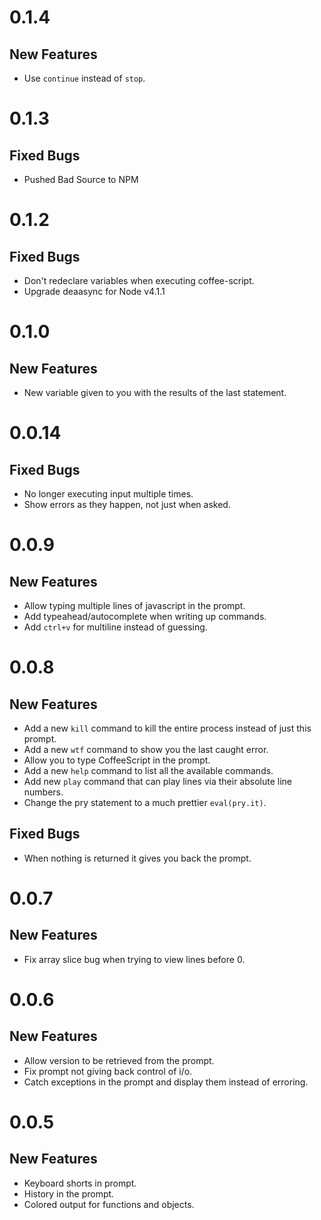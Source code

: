 # 0.1.4

## New Features

* Use `continue` instead of `stop`.

# 0.1.3

## Fixed Bugs

* Pushed Bad Source to NPM

# 0.1.2

## Fixed Bugs

* Don't redeclare variables when executing coffee-script.
* Upgrade deaasync for Node v4.1.1

# 0.1.0

## New Features
* New variable given to you with the results of the last statement.

# 0.0.14

## Fixed Bugs

* No longer executing input multiple times.
* Show errors as they happen, not just when asked.

# 0.0.9

## New Features

* Allow typing multiple lines of javascript in the prompt.
* Add typeahead/autocomplete when writing up commands.
* Add `ctrl+v` for multiline instead of guessing.

# 0.0.8

## New Features

* Add a new `kill` command to kill the entire process instead of just this prompt.
* Add a new `wtf` command to show you the last caught error.
* Allow you to type CoffeeScript in the prompt.
* Add a new `help` command to list all the available commands.
* Add new `play` command that can play lines via their absolute line numbers.
* Change the pry statement to a much prettier `eval(pry.it)`.

## Fixed Bugs

* When nothing is returned it gives you back the prompt.

# 0.0.7

## New Features

* Fix array slice bug when trying to view lines before 0.

# 0.0.6

## New Features

* Allow version to be retrieved from the prompt.
* Fix prompt not giving back control of i/o.
* Catch exceptions in the prompt and display them instead of erroring.

# 0.0.5

## New Features

* Keyboard shorts in prompt.
* History in the prompt.
* Colored output for functions and objects.
